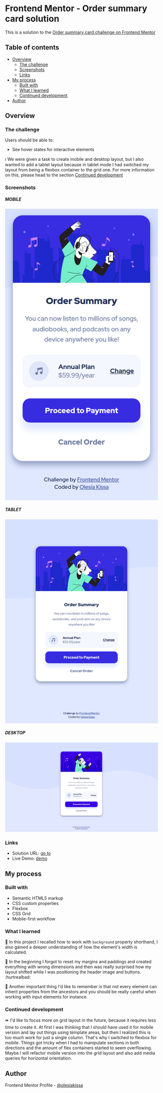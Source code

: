 # Frontend Mentor - Order summary card solution

This is a solution to the [Order summary card challenge on Frontend Mentor](https://www.frontendmentor.io/challenges/order-summary-component-QlPmajDUj)

## Table of contents

- [Overview](#overview)
  - [The challenge](#the-challenge)
  - [Screenshots](#screenshots)
  - [Links](#links)
- [My process](#my-process)
  - [Built with](#built-with)
  - [What I learned](#what-i-learned)
  - [Continued development](#continued-development)
- [Author](#author)

## Overview

### The challenge

Users should be able to:

- See hover states for interactive elements

:information_source: We were given a task to create mobile and desktop layout, but I also wanted to add a tablet layout
because in tablet mode I had switched my layout from being a flexbox container to the grid one.
For more information on this, please head to the section [Continued development](#continued-development)

### Screenshots

##### MOBILE

![Mobile layout](./images/card-mobile.png)

##### TABLET

![Tablet layout](./images/card-tablet.png)

##### DESKTOP

![Desktop layout](./images/card-desktop.png)

### Links

- Solution URL: [go to](https://git.io/J1Czb)
- Live Demo: [demo](https://fmok-order-summary-component.netlify.app/)

## My process

### Built with

- Semantic HTML5 markup
- CSS custom properties
- Flexbox
- CSS Grid
- Mobile-first workflow

### What I learned

:small_orange_diamond: In this project I recalled how to work with `background` property shorthand, I also gained a deeper understanding
of how the element's width is calculated.

:small_orange_diamond: In the beginning I forgot to reset my margins and paddings and created everything
with wrong dimensions and then was really surprised how my layout shifted while I was positioning the header image and buttons. :hurtrealbad:

:small_orange_diamond: Another important thing I'd like to remember is that not every element can inherit properties from the ancestors and
you should be really careful when working with input elements for instance.

### Continued development

:fast_forward: I'd like to focus more on grid layout in the future, because it requires less time to create it.
At first I was thinking that I should have used it for mobile version and lay out things using template areas, but then
I realized this is too much work for just a single column. That's why I switched to flexbox for mobile.
Things got tricky when I had to manipulate sections in both directions and the amount of flex containers
started to seem overflowing. Maybe I will refactor mobile version into the grid layout and also add media queries
for horizontal orientation.

## Author

Frontend Mentor Profile - [@olesiakissa](https://www.frontendmentor.io/profile/olesiakissa)
